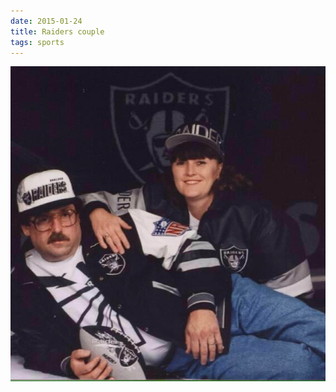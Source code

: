 ```yaml
---
date: 2015-01-24
title: Raiders couple
tags: sports
---
```


![raiders](https://raw.githubusercontent.com/muneer78/muneer78.github.io/master/images/raiders.jpg)



